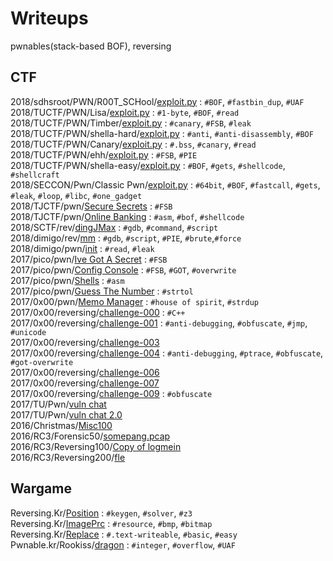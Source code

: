 # Writeups
pwnables(stack-based BOF), reversing
## CTF
2018/sdhsroot/PWN/R00T_SCHool/[exploit.py](./CTF/2018/sdhsroot/PWN/R00T_SCHool/exploit.py) : `#BOF`, `#fastbin_dup`, `#UAF`  
2018/TUCTF/PWN/Lisa/[exploit.py](./CTF/2018/TUCTF/PWN/Lisa/exploit.py) : `#1-byte`, `#BOF`, `#read`  
2018/TUCTF/PWN/Timber/[exploit.py](./CTF/2018/TUCTF/PWN/Timber/exploit.py) : `#canary`, `#FSB`, `#leak`  
2018/TUCTF/PWN/shella-hard/[exploit.py](./CTF/2018/TUCTF/PWN/shella-hard/exploit.py) : `#anti`, `#anti-disassembly`, `#BOF`  
2018/TUCTF/PWN/Canary/[exploit.py](./CTF/2018/TUCTF/PWN/Canary/exploit.py) : `#.bss`, `#canary`, `#read`  
2018/TUCTF/PWN/ehh/[exploit.py](./CTF/2018/TUCTF/PWN/ehh/exploit.py) : `#FSB`, `#PIE`  
2018/TUCTF/PWN/shella-easy/[exploit.py](./CTF/2018/TUCTF/PWN/shella-easy/exploit.py) : `#BOF`, `#gets`, `#shellcode`, `#shellcraft`  
2018/SECCON/Pwn/Classic Pwn/[exploit.py](./CTF/2018/SECCON/Pwn/Classic%20Pwn/exploit.py) : `#64bit`, `#BOF`, `#fastcall`, `#gets`, `#leak`, `#loop`, `#libc`, `#one_gadget`  
2018/TJCTF/pwn/[Secure Secrets](./CTF/2018/TJCTF/pwn/Secure%20Secrets) : `#FSB`  
2018/TJCTF/pwn/[Online Banking](./CTF/2018/TJCTF/pwn/Online%20Banking) : `#asm`, `#bof`, `#shellcode`  
2018/SCTF/rev/[dingJMax](./CTF/2018/SCTF/rev/dingJMax) : `#gdb`, `#command`, `#script`  
2018/dimigo/rev/[mm](./CTF/2018/dimigo/rev/mm) : `#gdb`, `#script`, `#PIE`, `#brute`,`#force`  
2018/dimigo/pwn/[init](./CTF/2018/dimigo/pwn/init) : `#read`, `#leak`  
2017/pico/pwn/[Ive Got A Secret](./CTF/2017/pico/pwn/Ive%20Got%20A%20Secret) : `#FSB`  
2017/pico/pwn/[Config Console](./CTF/2017/pico/pwn/Config%20Console) : `#FSB`, `#GOT`, `#overwrite`  
2017/pico/pwn/[Shells](./CTF/2017/pico/pwn/Shells) : `#asm`  
2017/pico/pwn/[Guess The Number](./CTF/2017/pico/pwn/Guess%20The%20Number) : `#strtol`  
2017/0x00/pwn/[Memo Manager](./CTF/2017/0x00/pwn/memo) : `#house of spirit`, `#strdup`  
2017/0x00/reversing/[challenge-000](./CTF/2017/0x00/reversing/challenge-000) : `#C++`  
2017/0x00/reversing/[challenge-001](./CTF/2017/0x00/reversing/challenge-001) : `#anti-debugging`, `#obfuscate`, `#jmp`, `#unicode`  
2017/0x00/reversing/[challenge-003](./CTF/2017/0x00/reversing/challenge-003)  
2017/0x00/reversing/[challenge-004](./CTF/2017/0x00/reversing/challenge-004) : `#anti-debugging`, `#ptrace`, `#obfuscate`, `#got-overwrite`  
2017/0x00/reversing/[challenge-006](./CTF/2017/0x00/reversing/challenge-006)  
2017/0x00/reversing/[challenge-007](./CTF/2017/0x00/reversing/challenge-007)  
2017/0x00/reversing/[challenge-009](./CTF/2017/0x00/reversing/challenge-009) : `#obfuscate`  
2017/TU/Pwn/[vuln chat](./CTF/2017/TU/Pwn/vuln%20chat)  
2017/TU/Pwn/[vuln chat 2.0](./CTF/2017/TU/Pwn/vuln%20chat%202.0)  
2016/Christmas/[Misc100](./CTF/2016/Christmas/Misc100)  
2016/RC3/Forensic50/[somepang.pcap](https://github.com/j3rrry/Writeups/raw/master/CTF/2016/RC3/Forensic50/somepang.pcap)<br />
2016/RC3/Reversing100/[Copy of logmein](https://github.com/j3rrry/Writeups/raw/master/CTF/2016/RC3/Reversing100/Copy%20of%20logmein)<br />
2016/RC3/Reversing200/[fle](https://github.com/j3rrry/Writeups/raw/master/CTF/2016/RC3/Reversing200/fle)  
## Wargame
Reversing.Kr/[Position](./Wargame/Reversing.Kr/Position) : `#keygen`, `#solver`, `#z3`  
Reversing.Kr/[ImagePrc](./Wargame/Reversing.Kr/ImagePrc) : `#resource`, `#bmp`, `#bitmap`  
Reversing.Kr/[Replace](./Wargame/Reversing.Kr/Replace) : `#.text-writeable`, `#basic`, `#easy`  
Pwnable.kr/Rookiss/[dragon](./Writeups/Wargame/Pwnable.kr/Rookiss/dragon) : `#integer`, `#overflow`, `#UAF`
